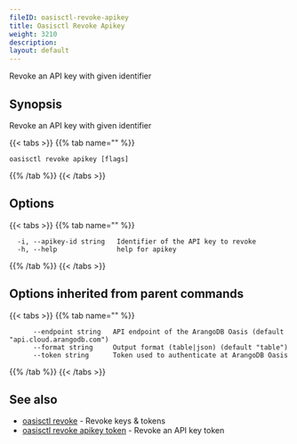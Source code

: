```yaml
---
fileID: oasisctl-revoke-apikey
title: Oasisctl Revoke Apikey
weight: 3210
description: 
layout: default
---
```

Revoke an API key with given identifier

## Synopsis

Revoke an API key with given identifier

{{< tabs >}}
{{% tab name="" %}}
```
oasisctl revoke apikey [flags]
```
{{% /tab %}}
{{< /tabs >}}

## Options

{{< tabs >}}
{{% tab name="" %}}
```
  -i, --apikey-id string   Identifier of the API key to revoke
  -h, --help               help for apikey
```
{{% /tab %}}
{{< /tabs >}}

## Options inherited from parent commands

{{< tabs >}}
{{% tab name="" %}}
```
      --endpoint string   API endpoint of the ArangoDB Oasis (default "api.cloud.arangodb.com")
      --format string     Output format (table|json) (default "table")
      --token string      Token used to authenticate at ArangoDB Oasis
```
{{% /tab %}}
{{< /tabs >}}

## See also

* [oasisctl revoke]()	 - Revoke keys & tokens
* [oasisctl revoke apikey token](oasisctl-revoke-apikey-token)	 - Revoke an API key token

